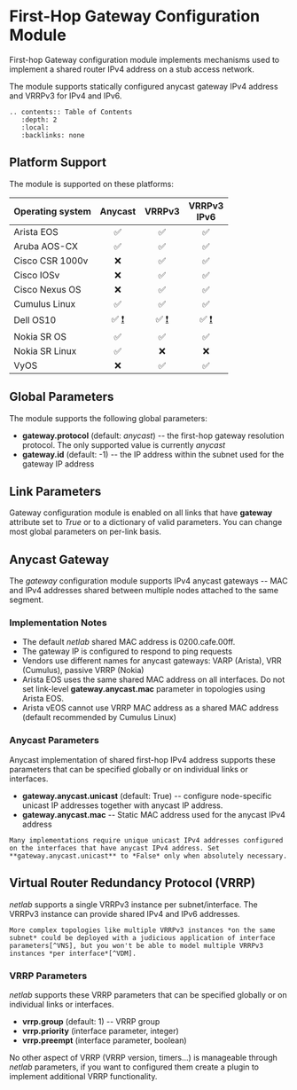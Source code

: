 # First-Hop Gateway Configuration Module

First-hop Gateway configuration module implements mechanisms used to implement a shared router IPv4 address on a stub access network.

The module supports statically configured anycast gateway IPv4 address and VRRPv3 for IPv4 and IPv6.

```eval_rst
.. contents:: Table of Contents
   :depth: 2
   :local:
   :backlinks: none
```

## Platform Support

The module is supported on these platforms:

| Operating system      | Anycast | VRRPv3 | VRRPv3<br>IPv6 |
| --------------------- | :-: | :-: | :-: |
| Arista EOS            | ✅  | ✅  | ✅  |
| Aruba AOS-CX          | ✅  | ✅  | ✅  |
| Cisco CSR 1000v       |  ❌  | ✅  | ✅  |
| Cisco IOSv            |  ❌  | ✅  | ✅  |
| Cisco Nexus OS        |  ❌  | ✅  | ✅  |
| Cumulus Linux         | ✅  | ✅  | ✅  |
| Dell OS10             | ✅ [❗](caveats-os10) | ✅ [❗](caveats-os10) | ✅ [❗](caveats-os10)  |
| Nokia SR OS           | ✅  | ✅  | ✅  |
| Nokia SR Linux        | ✅  | ❌  | ❌  |
| VyOS                  | ❌  | ✅  | ✅  |

## Global Parameters

The module supports the following global parameters:

* **gateway.protocol** (default: *anycast*) -- the first-hop gateway resolution protocol. The only supported value is currently *anycast*
* **gateway.id** (default: -1) -- the IP address within the subnet used for the gateway IP address

## Link Parameters

Gateway configuration module is enabled on all links that have **gateway** attribute set to *True* or to a dictionary of valid parameters. You can change most global parameters on per-link basis.

## Anycast Gateway

The *gateway* configuration module supports IPv4 anycast gateways -- MAC and IPv4 addresses shared between multiple nodes attached to the same segment.

### Implementation Notes

* The default *netlab* shared MAC address is 0200.cafe.00ff.
* The gateway IP is configured to respond to ping requests
* Vendors use different names for anycast gateways: VARP (Arista), VRR (Cumulus), passive VRRP (Nokia)
* Arista EOS uses the same shared MAC address on all interfaces. Do not set link-level **gateway.anycast.mac** parameter in topologies using Arista EOS.
* Arista vEOS cannot use VRRP MAC address as a shared MAC address (default recommended by Cumulus Linux)

### Anycast Parameters

Anycast implementation of shared first-hop IPv4 address supports these parameters that can be specified globally or on individual links or interfaces.

* **gateway.anycast.unicast** (default: True) -- configure node-specific unicast IP addresses together with anycast IP address.
* **gateway.anycast.mac** -- Static MAC address used for the anycast IPv4 address

```{tip}
Many implementations require unique unicast IPv4 addresses configured on the interfaces that have anycast IPv4 address. Set **gateway.anycast.unicast** to *False* only when absolutely necessary.
```

## Virtual Router Redundancy Protocol (VRRP)

*netlab* supports a single VRRPv3 instance per subnet/interface. The VRRPv3 instance can provide shared IPv4 and IPv6 addresses.

```{tip}
More complex topologies like multiple VRRPv3 instances *on the same subnet* could be deployed with a judicious application of interface parameters[^VNS], but you won't be able to model multiple VRRPv3 instances *per interface*[^VDM].
```

[^VNS]: These topologies are not supported and will not be integrated into *netlab* core. If you want to have an easier way of configuring them in a lab topology, please feel free to create a plugin.

[^VDM]: That would require a completely different data model. You'll have to use custom configuration templates if you want to implement something along those lines.

### VRRP Parameters

*netlab* supports these VRRP parameters that can be specified globally or on individual links or interfaces.

* **vrrp.group** (default: 1) -- VRRP group
* **vrrp.priority** (interface parameter, integer)
* **vrrp.preempt** (interface parameter, boolean)

No other aspect of VRRP (VRRP version, timers...) is manageable through *netlab* parameters, if you want to configured them create a plugin to implement additional VRRP functionality.
